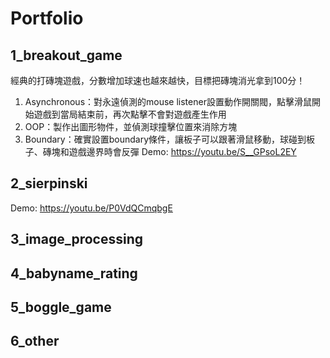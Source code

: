 # Portfolio

## 1_breakout_game
經典的打磚塊遊戲，分數增加球速也越來越快，目標把磚塊消光拿到100分！
1.	Asynchronous：對永遠偵測的mouse listener設置動作開關閥，點擊滑鼠開始遊戲到當局結束前，再次點擊不會對遊戲產生作用
2.	OOP：製作出圖形物件，並偵測球撞擊位置來消除方塊
3.	Boundary：確實設置boundary條件，讓板子可以跟著滑鼠移動，球碰到板子、磚塊和遊戲邊界時會反彈
Demo: https://youtu.be/S__GPsoL2EY

## 2_sierpinski
Demo: https://youtu.be/P0VdQCmqbgE

## 3_image_processing

## 4_babyname_rating

## 5_boggle_game

## 6_other
